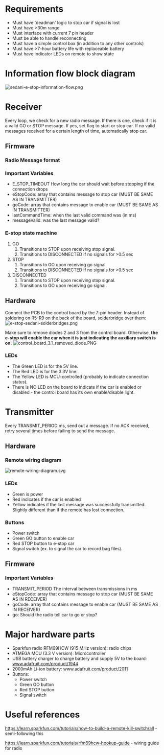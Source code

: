 # Requirements
 * Must have 'deadman' logic to stop car if signal is lost
 * Must have >30m range
 * Must interface with current 7 pin header
 * Must be able to handle reconnecting
 * Must have a simple control box (in addition to any other controls)
 * Must have >7-hour battery life with replaceable battery
 * Must have indicator LEDs on remote to show state
 
# Information flow block diagram
![sedani-e-stop-information-flow.png](/sedani-e-stop-information-flow.png)

# Receiver
Every loop, we check for a new radio message. If there is one, check if it is a valid GO or STOP message. If yes, set flag to start or stop car. If no valid messages received for a certain length of time, automatically stop car.

## Firmware

### Radio Message format

### Important Variables
 * E_STOP_TIMEOUT How long the car should wait before stopping if the connection drops
 * eStopCode: array that contains message to stop car (MUST BE SAME AS IN TRANSMITTER)
 * goCode: array that contains message to enable car (MUST BE SAME AS IN TRANSMITTER)
 * lastCommandTime: when the last valid command was (in ms)
 * messageValid: was the last message valid?
 
### E-stop state machine
1. GO
    1. Transitions to STOP upon receiving stop signal.
    2. Transitions to DISCONNECTED if no signals for >0.5 sec
2. STOP
    1. Transitions to GO upon receiving go signal
    2. Transitions to DISCONNECTED if no signals for >0.5 sec
3. DISCONNECTED
    1. Transitions to STOP upon receiving stop signal.
    2. Transitions to GO upon receiving go signal.

## Hardware
Connect the PCB to the control board by the 7-pin header. Instead of soldering on R5-R9 on the back of the board, solderbridge over them:
![e-stop-sedani-solderbridges.png](/e-stop-sedani-solderbridges.png)

Make sure to remove diodes 2 and 3 from the control board. Otherwise, **the e-stop will enable the car when it is just indicating the auxiliary switch is on.**
![control_board_3.1_removed_diode.PNG](/control_board_3.1_removed_diode.PNG)

### LEDs
 * The Green LED is for the 5V line.
 * The Red LED is for the 3.3V line.
 * The Yellow LED is MCU-controlled (probably to indicate connection status).
 * There is NO LED on the board to indicate if the car is enabled or disabled - the control board has its own enable/disable light.

# Transmitter
Every TRANSMIT_PERIOD ms, send out a message. If no ACK received, retry several times before failing to send the message.

## Hardware

### Remote wiring diagram
![remote-wiring-diagram.svg](/remote-wiring-diagram.svg)

### LEDs
 * Green is power
 * Red indicates if the car is enabled
 * Yellow indicates if the last message was successfully transmitted. Slightly different than if the remote has lost connection.

### Buttons
 * Power switch 
 * Green GO button to enable car
 * Red STOP button to e-stop car
 * Signal switch (ex. to signal the car to record bag files).
 
## Firmware
    
### Important Variables
 * TRANSMIT_PERIOD The interval between transmissions in ms
 * eStopCode: array that contains message to stop car (MUST BE SAME AS IN RECEIVER)
 * goCode: array that contains message to enable car (MUST BE SAME AS IN RECEIVER)
 * go: Should the radio tell car to go or stop?

# Major hardware parts
 * Sparkfun radio RFM69HCW (915 MHz version): radio chips
 * ATMEGA MCU (3.3 V version): Microcontroller
 * USB battery charger to charge battery and supply 5V to the board: www.adafruit.com/product/1944
 * 2000mAh Li-ion battery: www.adafruit.com/product/2011
 * Buttons:
    * Power switch
    * Green GO button
    * Red STOP button
    * Signal switch
    

# Useful references
https://learn.sparkfun.com/tutorials/how-to-build-a-remote-kill-switch/all - semi-following this

https://learn.sparkfun.com/tutorials/rfm69hcw-hookup-guide - wiring guide for radio
